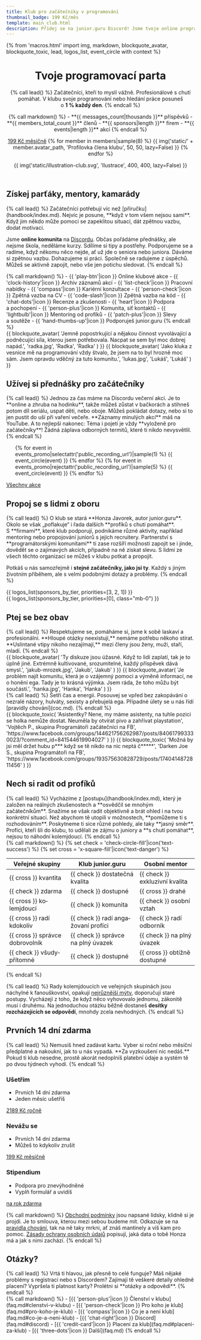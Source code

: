 ```yaml
---
title: Klub pro začátečníky v programování
thumbnail_badge: 199 Kč/měs
template: main_club.html
description: Přidej se na junior.guru Discord! Jsme tvoje online programovací parta, skupina, fórum. Začátečníci, kteří to myslí vážně. Profesionálové s chutí pomáhat. Svoje programování nebo hledání práce posuneš o 1 % každý den.
---
```


{% from 'macros.html' import img, markdown, blockquote_avatar, blockquote_toxic, lead, logos_list, event_circle with context %}


<header class="masthead"><div class="masthead-container">
<div class="masthead-content">
<h1>Tvoje programovací parta</h1>

{% call lead() %}
Začátečníci, kteří to myslí vážně. Profesionálové s chutí pomáhat. V klubu svoje programování nebo hledání práce posuneš o **1 % každý den**.
{% endcall %}

<div class="masthead-numbers">
{% call markdown() %}
- **{{ messages_count|thousands }}** příspěvků
- **{{ members_total_count }}** členů
- **{{ sponsors|length }}** firem
- **{{ events|length }}** akcí
{% endcall %}
</div>

<a class="masthead-button primary" href="#cenik">199 Kč měsíčně</a>
<span class="masthead-members members">
  {% for member in members|sample(8) %}
    {{ img('static/' + member.avatar_path, 'Profilovka člena klubu', 50, 50, lazy=False) }}
  {% endfor %}
</span>

</div>
<div class="masthead-illustration">
  {{ img('static/illustration-club.svg', 'Ilustrace', 400, 400, lazy=False) }}
</div>
</div></header>


<section class="section">
<h2>Získej parťáky, mentory, kamarády</h2>
{% call lead() %}
Začátečníci potřebují víc než [příručku](handbook/index.md). Nejvíc je posune, **když v tom všem nejsou sami**. Když jim někdo může pomoci se zapeklitou situací, dát zpětnou vazbu, dodat motivaci.

Jsme **online komunita** na [Discordu](https://discord.com/). Občas pořádáme přednášky, ale nejsme škola, neděláme kurzy. Sdílíme si tipy a postřehy. Podporujeme se a radíme, když někomu něco nejde, ať už jde o seniora nebo juniora. Dáváme si zpětnou vazbu. Dohazujeme si práci. Společně se radujeme z úspěchů. Můžeš se aktivně zapojit, nebo vše jen potichu sledovat.
{% endcall %}

<div class="standout"><div class="topics">
{% call markdown() %}
- {{ 'play-btn'|icon }} Online klubové akce
- {{ 'clock-history'|icon }} Archiv záznamů akcí
- {{ 'list-check'|icon }} Pracovní nabídky
- {{ 'compass'|icon }} Kariérní konzultace
- {{ 'person-check'|icon }} Zpětná vazba na CV
- {{ 'code-slash'|icon }} Zpětná vazba na kód
- {{ 'chat-dots'|icon }} Recenze a zkušenosti
- {{ 'heart'|icon }} Podpora a pochopení
- {{ 'person-plus'|icon }} Komunita, síť kontaktů
- {{ 'lightbulb'|icon }} Mentoring od profíků
- {{ 'patch-plus'|icon }} Slevy a soutěže
- {{ 'hand-thumbs-up'|icon }} Podporuješ junior.guru
{% endcall %}
</div></div>
<div class="blockquotes-2">
{{ blockquote_avatar(
  'Jemně popostrkující a nějakou činnost vyvolávající a podněcující síla, kterou jsem potřebovala. Nacpat se sem byl moc dobrej napád.',
  'radka.jpg',
  'Radka',
  'Radka'
) }}
{{ blockquote_avatar(
  'Jako kluka z vesnice mě na programování vždy štvalo, že jsem na to byl hrozně moc sám. Jsem opravdu vděčný za tuto komunitu.',
  'lukas.jpg',
  'Lukáš',
  'Lukáš'
) }}
</div>
</section>


<div class="section-background blue-light"><section class="section">
<h2>Užívej si přednášky pro začátečníky</h2>
{% call lead() %}
Jednou za čas máme na Discordu večerní akci. Je to **online a zhruba na hodinku**, takže můžeš zůstat v bačkorách a stihneš potom díl seriálu, uspat děti, nebo oboje. Můžeš pokládat dotazy, nebo si to jen pustit do uší při vaření večeře. **Záznamy minulých akcí** máš na YouTube. A to nejlepší nakonec: Téma i pojetí je vždy **vyloženě pro začátečníky**! Žádná záplava odborných termitů, které ti nikdo nevysvětlil.
{% endcall %}

<ul class="event-circles standout">
{% for event in events_promo|selectattr('public_recording_url')|sample(1) %}
  {{ event_circle(event) }}
{% endfor %}
{% for event in events_promo|rejectattr('public_recording_url')|sample(5) %}
  {{ event_circle(event) }}
{% endfor %}
</ul>
<div class="text-center">
  <a class="btn btn-lg btn-outline-primary" href="{{ pages|docs_url('events.md')|url }}">
    Všechny akce
  </a>
</div>
</section></div>


<section class="section">
<h2>Propoj se s lidmi z oboru</h2>
{% call lead() %}
O klub se stará **Honza Javorek, autor junior.guru**. Okolo se však „poflakuje“ i řada dalších **profíků s chutí pomáhat**. S **firmami**, které klub podporují, podnikáme různé aktivity, například mentoring nebo propojování juniorů s jejich recruitery. Partnerství s **programátorskými komunitami** ti zase rozšíří možnosti zapojit se i jinde, dovědět se o zajímavých akcích, případně na ně získat slevu. S lidmi ze všech těchto organizací se můžeš v klubu potkat a propojit.

Potkáš u nás samozřejmě i **stejné začátečníky, jako jsi ty**. Každý s jiným životním příběhem, ale s velmi podobnými dotazy a problémy.
{% endcall %}
<div class="standout-bottom">{{ logos_list(sponsors_by_tier, priorities=[3, 2, 1]) }}</div>
{{ logos_list(sponsors_by_tier, priorities=[0], class="mb-0") }}
</section>


<div class="section-background blue-light"><section class="section">
<h2>Ptej se bez obav</h2>
{% call lead() %}
Respektujeme se, pomáháme si, jsme k sobě laskaví a profesionální. **Hloupé otázky neexistují,** nemáme potřebu někoho stírat. **Uslintané vtipy nikoho nezajímají,** mezi členy jsou ženy, muži, staří, mladí.
{% endcall %}
<div class="blockquotes-2 standout">
{{ blockquote_avatar(
  'Ty diskuze jsou úžasné. Když to lidi zaplatí, tak je to úplně jiné. Extrémně kultivované, srozumitelné, každý příspěvek dává smysl.',
  'jakub-mrozek.jpg',
  'Jakub',
  'Jakub'
) }}
{{ blockquote_avatar(
  'Je problém najít komunitu, která je o vzájemný pomoci a výměně informací, ne o honění ega. Tady je to krásná výjimka. Jsem ráda, že toho můžu být součástí.',
  'hanka.jpg',
  'Hanka',
  'Hanka'
) }}
</div>
{% call lead() %}
Šetři čas a energii. Posouvej se vpřed bez zakopávání o nezralé názory, hulváty, sexisty a přebujelá ega. Případné úlety se u nás řídí [pravidly chování](coc.md).
{% endcall %}
<div class="blockquotes-2 standout-top">
{{ blockquote_toxic(
  'Asistentky? Nene, my máme asistenty, na tuhle pozici se holka nemůže dostat. Neuměla by otvírat pivo a zahřívat playstation',
  'Vojtěch P., skupina Programátoři začátečníci na FB',
  'https://www.facebook.com/groups/144621756262987/posts/840617993330023/?comment_id=841544619904027'
) }}
{{ blockquote_toxic(
  'Možná by jsi měl držet hubu p*** když se tě nikdo na nic neptá č*****',
  'Darken Joe S., skupina Programátoři na FB',
  'https://www.facebook.com/groups/193575630828729/posts/1740414872811456'
) }}
</div>
</section></div>


<section class="section">
<h2>Nech si radit od profíků</h2>
{% call lead() %}
Vycházíme z [postupu](handbook/index.md), který je založen na reálných zkušenostech a **osvědčil se mnohým začátečníkům**. Snažíme se však radit objektivně a brát ohled i na tvou konkrétní situaci. Než abychom tě utopili v možnostech, **pomůžeme ti s rozhodováním**. Poskytneme ti sice různé pohledy, ale taky **jasný směr**. Profíci, kteří šli do klubu, to udělali ze zájmu o juniory a **s chutí pomáhat**, nejsou to náhodní kolemjdoucí.
{% endcall %}

<div class="standout"><div class="comparison">
{% call markdown() %}
{% set check = 'check-circle-fill'|icon('text-success') %}
{% set cross = 'x-square-fill'|icon('text-danger') %}

| Veřejné skupiny                      | Klub junior.guru                              | Osobní mentor                  |
|--------------------------------------|-----------------------------------------------|--------------------------------|
| {{ cross }} kvantita                 | {{ check }} dostatečná kvalita                | {{ check }} exkluzivní kvalita |
| {{ check }} zdarma                   | {{ check }} dostupné                          | {{ cross }} drahé              |
| {{ cross }} ko&shy;lemjdoucí         | {{ check }} komunita                          | {{ check }} osobní vztah       |
| {{ cross }} radí kdokoliv            | {{ check }} radí anga&shy;žo&shy;vaní profíci | {{ check }} radí odborník      |
| {{ cross }} správce dobro&shy;volník | {{ check }} správce na plný úvazek            | {{ check }} na plný úvazek     |
| {{ check }} všudy&shy;přítomné       | {{ check }} dostupné                          | {{ cross }} obtížně dostupné   |
{% endcall %}
</div></div>

{% call lead() %}
Rady kolemjdoucích ve veřejných skupinách jsou náchylné k fanouškovství, opakují [nejrůznější mýty](handbook/myths.md), doporučují staré postupy. Vycházejí z toho, že když něco vyhovovalo jednomu, zákonitě musí i druhému. Na jednoduchou otázku běžně dostaneš **desítky rozcházejících se odpovědí**, mnohdy zcela nevhodných.
{% endcall %}
</section>


<div id="cenik" class="section-background yellow"><section class="section">

<h2>Prvních 14 dní zdarma</h2>
{% call lead() %}
Nemusíš hned zadávat kartu. Vyber si roční nebo měsíční předplatné a nakoukni, jak to u nás vypadá. **Za vyzkoušení nic nedáš.** Pokud ti klub nesedne, prostě akorát nedoplníš platební údaje a systém tě po dvou týdnech vyhodí.
{% endcall %}

<div class="pricing standout">
  <div class="pricing-block pulse-hover">
    <h3 class="pricing-heading">Ušetřím</h3>
    <ul class="pricing-benefits">
      <li class="pricing-benefits-item">Prvních 14 dní zdarma</li>
      <li class="pricing-benefits-item">Jeden měsíc ušetříš</li>
    </ul>
    <a class="pricing-button" href="https://juniorguru.memberful.com/checkout?plan=89512">2189 Kč ročně</a>
  </div>
  <div class="pricing-block pulse-hover">
    <h3 class="pricing-heading">Nevážu se</h3>
    <ul class="pricing-benefits">
      <li class="pricing-benefits-item">Prvních 14 dní zdarma</li>
      <li class="pricing-benefits-item">Můžeš to kdykoliv zrušit</li>
    </ul>
    <a class="pricing-button" href="https://juniorguru.memberful.com/checkout?plan=89511">199 Kč měsíčně</a>
  </div>
  <div class="pricing-block pulse-hover">
    <h3 class="pricing-heading">Stipendium</h3>
    <ul class="pricing-benefits">
      <li class="pricing-benefits-item">Podpora pro znevýhodněné</li>
      <li class="pricing-benefits-item">Vyplň formulář a uvidíš</li>
    </ul>
    <a class="pricing-button" href="{{ pages|docs_url('finaid.md')|url }}" target="_blank" rel="noopener">na rok zdarma</a>
  </div>
</div>

{% call markdown() %}
[Obchodní podmínky](tos.md) jsou napsané lidsky, klidně si je projdi. Je to smlouva, kterou mezi sebou budeme mít. Odkazuje se na [pravidla chování](coc.md), tak na ně taky mrkni, ať znáš mantinely a víš kam pro pomoc. [Zásady ochrany osobních údajů](privacy.md) popisují, jaká data o tobě Honza má a jak s nimi zachází.
{% endcall %}
</section></div>


<section class="section">
<h2>Otázky?</h2>
{% call lead() %}
Vrtá ti hlavou, jak přesně to celé funguje? Máš nějaké problémy s registrací nebo s Discordem? Zajímají tě veškeré detaily ohledně placení? Vypršela ti platnost karty? Prolétni si **otázky a odpovědi**.
{% endcall %}

<div class="standout-top"><div class="topics topics-grid">
{% call markdown() %}
- [{{ 'person-plus'|icon }} Členství v klubu](faq.md#clenstvi-v-klubu)
- [{{ 'person-check'|icon }} Pro koho je klub](faq.md#pro-koho-je-klub)
- [{{ 'compass'|icon }} Co je a není klub](faq.md#co-je-a-neni-klub)
- [{{ 'chat-right'|icon }} Discord](faq.md#discord)
- [{{ 'credit-card'|icon }} Placení za klub](faq.md#placeni-za-klub)
- [{{ 'three-dots'|icon }} Další](faq.md)
{% endcall %}
</div></div>
</section>
